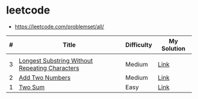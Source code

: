 # leetcode

* https://leetcode.com/problemset/all/

| # | Title                                                | Difficulty | My Solution                                |
|---|------------------------------------------------------|------------|--------------------------------------------|
|   |                                                      |            |                                            |
| 3 | [Longest Substring Without Repeating Characters][P3] | Medium     | [Link](/problems/0003-Longest-Substring/) |
| 2 | [Add Two Numbers][P2]                                | Medium     | [Link](/problems/0002-Add-Two-Numbers/)    |
| 1 | [Two Sum][P1]                                        | Easy       | [Link](/problems/0001-Two-Sum/)            |

[P3]: https://leetcode.com/problems/longest-substring-without-repeating-characters/
[P2]: https://leetcode.com/problems/add-two-numbers/
[P1]: https://leetcode.com/problems/two-sum/
